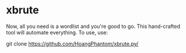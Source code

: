 # xbrute
Now, all you need is a wordlist and you're good to go. This hand-crafted tool will automate everything.
To use, use:

git clone https://github.com/HoangPhantom/xbrute.py/
